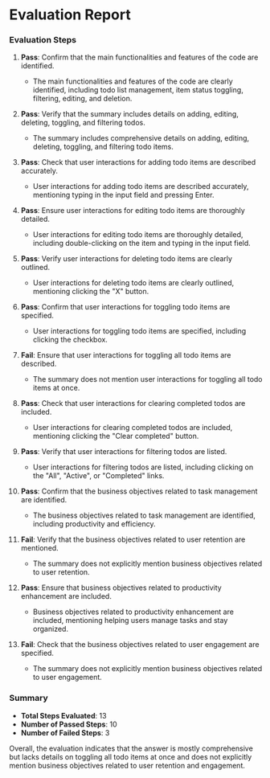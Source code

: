 # Evaluation Report

### Evaluation Steps

1. **Pass**: Confirm that the main functionalities and features of the code are identified.
    - The main functionalities and features of the code are clearly identified, including todo list management, item status toggling, filtering, editing, and deletion.

2. **Pass**: Verify that the summary includes details on adding, editing, deleting, toggling, and filtering todos.
    - The summary includes comprehensive details on adding, editing, deleting, toggling, and filtering todo items.

3. **Pass**: Check that user interactions for adding todo items are described accurately.
    - User interactions for adding todo items are described accurately, mentioning typing in the input field and pressing Enter.

4. **Pass**: Ensure user interactions for editing todo items are thoroughly detailed.
    - User interactions for editing todo items are thoroughly detailed, including double-clicking on the item and typing in the input field.

5. **Pass**: Verify user interactions for deleting todo items are clearly outlined.
    - User interactions for deleting todo items are clearly outlined, mentioning clicking the "X" button.

6. **Pass**: Confirm that user interactions for toggling todo items are specified.
    - User interactions for toggling todo items are specified, including clicking the checkbox.

7. **Fail**: Ensure that user interactions for toggling all todo items are described.
    - The summary does not mention user interactions for toggling all todo items at once.

8. **Pass**: Check that user interactions for clearing completed todos are included.
    - User interactions for clearing completed todos are included, mentioning clicking the "Clear completed" button.

9. **Pass**: Verify that user interactions for filtering todos are listed.
    - User interactions for filtering todos are listed, including clicking on the "All", "Active", or "Completed" links.

10. **Pass**: Confirm that the business objectives related to task management are identified.
    - The business objectives related to task management are identified, including productivity and efficiency.

11. **Fail**: Verify that the business objectives related to user retention are mentioned.
    - The summary does not explicitly mention business objectives related to user retention.

12. **Pass**: Ensure that business objectives related to productivity enhancement are included.
    - Business objectives related to productivity enhancement are included, mentioning helping users manage tasks and stay organized.

13. **Fail**: Check that the business objectives related to user engagement are specified.
    - The summary does not explicitly mention business objectives related to user engagement.

### Summary

- **Total Steps Evaluated**: 13
- **Number of Passed Steps**: 10
- **Number of Failed Steps**: 3

Overall, the evaluation indicates that the answer is mostly comprehensive but lacks details on toggling all todo items at once and does not explicitly mention business objectives related to user retention and engagement.